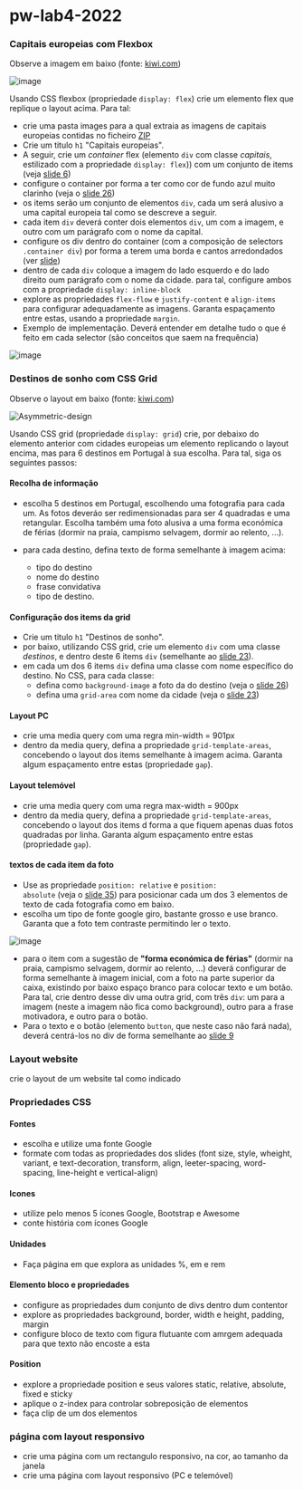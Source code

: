 # pw-lab4-2022


### Capitais europeias com Flexbox
Observe a imagem em baixo (fonte: [kiwi.com](https://www.kiwi.com/pt))

![image](https://user-images.githubusercontent.com/42048382/158489558-8f31368d-e15b-4a32-82c8-683ac6b2b482.png)

Usando CSS flexbox (propriedade <code>display: flex</code>) crie um elemento flex que replique o layout acima. Para tal:
* crie uma pasta images para a qual extraia as imagens de capitais europeias contidas no ficheiro [ZIP](https://github.com/ULHT-PW/pw-lab4-2022/blob/main/capitais.zip) 
* Crie um titulo <code>h1</code> "Capitais europeias".
* A seguir, crie um *container* flex (elemento <code>div</code> com classe *capitais*, estilizado com a propriedade <code>display: flex</code>)) com um conjunto de items (veja [slide 6](https://moodle.ensinolusofona.pt/pluginfile.php/318343/mod_label/intro/pw-02.6-propriedades-css-flex-grid.pdf#page=6))
* configure o container por forma a ter como cor de fundo azul muito clarinho  (veja o [slide 26](https://moodle.ensinolusofona.pt/pluginfile.php/318343/mod_label/intro/pw-02.5-propriedades-css.pdf#page=26))
* os items serão um conjunto de elementos <code>div</code>, cada um será alusivo a uma capital europeia tal como se descreve a seguir.
* cada item <code>div</code> deverá conter dois elementos <code>div</code>, um com a imagem, e outro com um parágrafo com o nome da capital. 
* configure os div dentro do container (com a composição de selectors <code>.container div</code>) por forma a terem uma borda e cantos arredondados (ver [slide](https://moodle.ensinolusofona.pt/pluginfile.php/318343/mod_label/intro/pw-02.5-propriedades-css.pdf))
* dentro de cada <code>div</code> coloque a imagem do lado esquerdo e do lado direito oum parágrafo com o nome da cidade. para tal, configure ambos com a propriedade <code>display: inline-block</code>
* explore as propriedades <code>flex-flow</code> e <code>justify-content</code> e <code>align-items</code> para configurar adequadamente as imagens. Garanta espaçamento entre estas, usando a propriedade <code>margin</code>. 
* Exemplo de implementação. Deverá entender em detalhe tudo o que é feito em cada selector (são conceitos que saem na frequência)

![image](https://user-images.githubusercontent.com/42048382/158496390-ad99c24c-dfe8-4030-b662-244a9eaec457.png)

### Destinos de sonho com CSS Grid
Observe o layout em baixo (fonte: [kiwi.com](https://www.kiwi.com/pt))

![Asymmetric-design](https://user-images.githubusercontent.com/42048382/158484887-93d19749-13b2-41e6-8906-f6322a668b47.jpg)

Usando CSS grid (propriedade <code>display: grid</code>) crie, por debaixo do elemento anterior com cidades europeias um elemento replicando o layout encima, mas para 6 destinos em Portugal à sua escolha. Para tal, siga os seguintes passos:

#### Recolha de informação
* escolha 5 destinos em Portugal, escolhendo uma fotografia para cada um. As fotos deveráo ser redimensionadas para ser 4 quadradas e uma retangular. Escolha também uma foto alusiva a uma forma económica de férias (dormir na praia, campismo selvagem, dormir ao relento, ...).

* para cada destino, defina texto de forma semelhante à imagem acima: 
    * tipo do destino
    * nome do destino
    * frase convidativa
    * tipo de destino.

#### Configuração dos items da grid
* Crie um titulo <code>h1</code> "Destinos de sonho".
* por baixo, utilizando CSS grid, crie um elemento <code>div</code> com uma classe *destinos*, e dentro deste 6 items <code>div</code> (semelhante ao [slide 23](https://moodle.ensinolusofona.pt/pluginfile.php/318343/mod_label/intro/pw-02.6-propriedades-css-flex-grid.pdf#page=23)).
* em cada um dos 6 items <code>div</code> defina uma classe com nome específico do destino. No CSS, para cada classe:
   * defina como <code>background-image</code> a foto da do destino (veja o [slide 26](https://moodle.ensinolusofona.pt/pluginfile.php/318343/mod_label/intro/pw-02.5-propriedades-css.pdf#page=26))
   *  defina uma <code>grid-area</code> com nome da cidade (veja o [slide 23](https://moodle.ensinolusofona.pt/pluginfile.php/318343/mod_label/intro/pw-02.6-propriedades-css-flex-grid.pdf#page=23))
 
#### Layout PC 
* crie uma media query com uma regra min-width = 901px
* dentro da media query, defina a propriedade <code>grid-template-areas</code>, concebendo o layout dos items semelhante à imagem acima. Garanta algum espaçamento entre estas (propriedade <code>gap</code>).

#### Layout telemóvel
* crie uma media query com uma regra max-width = 900px
* dentro da media query, defina a propriedade <code>grid-template-areas</code>, concebendo o layout dos items d forma a que fiquem apenas duas fotos quadradas por linha. Garanta algum espaçamento entre estas (propriedade <code>gap</code>).


#### textos de cada item da foto
* Use as propriedade <code>position: relative</code> e <code>position: absolute</code> (veja o [slide 35](https://moodle.ensinolusofona.pt/pluginfile.php/318343/mod_label/intro/pw-02.5-propriedades-css.pdf#page=35)) para posicionar cada um dos 3 elementos de texto de cada fotografia como em baixo.
* escolha um tipo de fonte google giro, bastante grosso e use branco. Garanta que a foto tem contraste permitindo ler o texto.
 
![image](https://user-images.githubusercontent.com/42048382/158486562-7b9850dc-1158-46b6-963d-ca79e059940f.png)

* para o item com a sugestão de **"forma económica de férias"** (dormir na praia, campismo selvagem, dormir ao relento, ...) deverá configurar de forma semelhante à imagem inicial, com a foto na parte superior da caixa, existindo por baixo espaço branco para colocar texto e um botão. Para tal, crie dentro desse div uma outra grid, com três <code>div</code>: um para a imagem (neste a imagem não fica como background), outro para a frase motivadora, e outro para o botão. 
* Para o texto e o botão (elemento <code>button</code>, que neste caso não fará nada), deverá centrá-los no div de forma semelhante ao [slide 9](https://moodle.ensinolusofona.pt/pluginfile.php/318343/mod_label/intro/pw-02.6-propriedades-css-flex-grid.pdf#page=9)




### Layout website
crie o layout de um website tal como indicado


### Propriedades CSS
#### Fontes
* escolha e utilize uma fonte Google
* formate com todas as propriedades dos slides (font size, style, wheight, variant, e text-decoration, transform, align, leeter-spacing, word-spacing, line-height e vertical-align)

#### Icones
* utilize pelo menos 5 ícones Google, Bootstrap e Awesome 
* conte história com ícones Google


#### Unidades
* Faça página em que explora as unidades %, em e rem 

#### Elemento bloco e propriedades
* configure as propriedades dum conjunto de divs dentro dum contentor
* explore as propriedades background, border, width e height, padding, margin
* configure bloco de texto com figura flutuante com amrgem adequada para que texto não encoste a esta

#### Position
* explore a propriedade position e seus valores static, relative, absolute, fixed e sticky
* aplique o z-index para controlar sobreposição de elementos
* faça clip de um dos elementos



### página com layout responsivo
* crie uma página com um rectangulo responsivo, na cor, ao tamanho da janela
* crie uma página com layout responsivo (PC e telemóvel)

